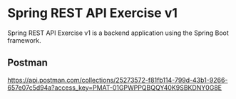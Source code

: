 # Spring REST API Exercise v1

Spring REST API Exercise v1 is a backend application using the Spring Boot framework.

## Postman

https://api.postman.com/collections/25273572-f81fb114-799d-43b1-9266-657e07c5d94a?access_key=PMAT-01GPWPPQBQQY40K9SBKDNY0G8E